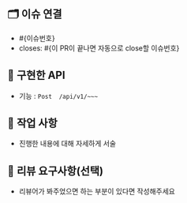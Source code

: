 ## 🗂️ 이슈 연결
- #{이슈번호}
- closes: #{이 PR이 끝나면 자동으로 close할 이슈번호}


## 📌 구현한 API
- 기능 : `Post  /api/v1/~~~`


## 📝 작업 사항
- 진행한 내용에 대해 자세하게 서술


## 💬 리뷰 요구사항(선택)
- 리뷰어가 봐주었으면 하는 부분이 있다면 작성해주세요

